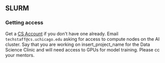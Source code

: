 ## SLURM


### Getting access

Get a [CS Account](https://account-request.cs.uchicago.edu/account/requests) if you don't have one already.
Email `techstaff@cs.uchicago.edu` asking for access to compute nodes on the AI cluster. Say that you are working on insert_project_name for the Data Science Clinic and will need access to GPUs for model training. Please cc your mentors.